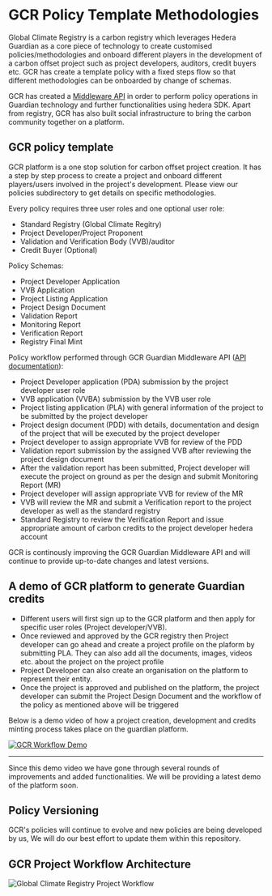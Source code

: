 # GCR Policy Template Methodologies

Global Climate Registry is a carbon registry which leverages Hedera Guardian as a core piece of technology to create customised policies/methodologies and onboard different players in the development of a carbon offset project such as project developers, auditors, credit buyers etc. GCR has create a template policy with a fixed steps flow so that different methodologies can be onboarded by change of schemas.

GCR has created a [Middleware API](https://documenter.getpostman.com/view/23057894/2sA3Bj8ZD8) in order to perform policy operations in Guardian technology and further functionalities using hedera SDK. Apart from registry, GCR has also built social infrastructure to bring the carbon community together on a platform.

## GCR policy template

GCR platform is a one stop solution for carbon offset project creation. It has a step by step process to create a project and onboard different players/users involved in the project's development. Please view our policies subdirectory to get details on specific methodologies.

Every policy requires three user roles and one optional user role: 
- Standard Registry (Global Climate Regitry)
- Project Developer/Project Proponent
- Validation and Verification Body (VVB)/auditor
- Credit Buyer (Optional)

Policy Schemas:
- Project Developer Application
- VVB Application
- Project Listing Application
- Project Design Document
- Validation Report 
- Monitoring Report
- Verification Report
- Registry Final Mint


Policy workflow performed through GCR Guardian Middleware API ([API documentation](https://documenter.getpostman.com/view/23057894/2sA3Bj8ZD8)): 

- Project Developer application (PDA) submission by the project developer user role 
- VVB application (VVBA) submission by the VVB user role
- Project listing application (PLA) with general information of the project to be submitted by the project developer
- Project design document (PDD) with details, documentation and design of the project that will be executed by the project developer
- Project developer to assign appropriate VVB for review of the PDD
- Validation report submission by the assigned VVB after reviewing the project design document
- After the validation report has been submitted, Project developer will execute the project on ground as per the design and submit Monitoring Report (MR)
- Project developer will assign appropriate VVB for review of the MR
- VVB will review the MR and submit a Verification report to the project developer as well as the standard registry
- Standard Registry to review the Verification Report and issue appropriate amount of carbon credits to the project developer hedera account

GCR is continously improving the GCR Guardian Middleware API and will continue to provide up-to-date changes and latest versions. 

## A demo of GCR platform to generate Guardian credits 

- Different users will first sign up to the GCR platform and then apply for specific user roles (Project developer/VVB). 
- Once reviewed and approved by the GCR registry then Project developer can go ahead and create a project profile on the plaform by submitting PLA. They can also add all the documents, images, videos etc. about the project on the project profile
- Project Developer can also create an organisation on the platform to represent their entity.
- Once the project is approved and published on the platform, the project developer can submit the Project Design Document and the workflow of the policy as mentioned above will be triggered

Below is a demo video of how a project creation, development and credits minting process takes place on the guardian platform. 

[![GCR Workflow Demo](https://i3.ytimg.com/vi/GarMI-1Y-7s/maxresdefault.jpg)](https://www.youtube.com/watch?v=GarMI-1Y-7s&t=528s&ab_channel=StellaZhou)

---
Since this demo video we have gone through several rounds of improvements and added functionalities. We will be providing a latest demo of the platform soon.

## Policy Versioning

GCR's policies will continue to evolve and new policies are being developed by us, We will do our best effort to update them within this repository.

## GCR Project Workflow Architecture

![Global Climate Registry Project Workflow](https://github.com/saharshkhicha18/guardian/assets/71884962/f4c70059-b240-472d-9111-c840d386ddeb)

